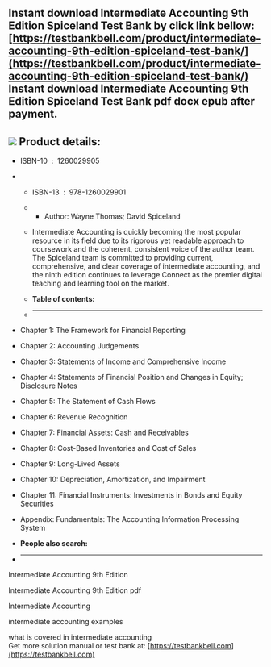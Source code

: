 Instant download **Intermediate Accounting 9th Edition Spiceland Test Bank** by click link bellow:  
[https://testbankbell.com/product/intermediate-accounting-9th-edition-spiceland-test-bank/](https://testbankbell.com/product/intermediate-accounting-9th-edition-spiceland-test-bank/)  
**Instant download Intermediate Accounting 9th Edition Spiceland Test Bank pdf docx epub after payment.**
---------------------------------------------------------------------------------------------------------


![](https://testbankbell.com/wp-content/uploads/2023/05/intermediate-accounting-9th-edition-spiceland-test-bank.jpg)
**Product details:**
--------------------


* ISBN-10 ‏ : ‎ 1260029905
* * ISBN-13 ‏ : ‎ 978-1260029901
  * * Author: Wayne Thomas; David Spiceland
   
  * Intermediate Accounting is quickly becoming the most popular resource in its field due to its rigorous yet readable approach to coursework and the coherent, consistent voice of the author team. The Spiceland team is committed to providing current, comprehensive, and clear coverage of intermediate accounting, and the ninth edition continues to leverage Connect as the premier digital teaching and learning tool on the market.
  * **Table of contents:**
  * ----------------------
 
* Chapter 1: The Framework for Financial Reporting

* Chapter 2: Accounting Judgements

* Chapter 3: Statements of Income and Comprehensive Income

* Chapter 4: Statements of Financial Position and Changes in Equity; Disclosure Notes

* Chapter 5: The Statement of Cash Flows

* Chapter 6: Revenue Recognition

* Chapter 7: Financial Assets: Cash and Receivables

* Chapter 8: Cost-Based Inventories and Cost of Sales

* Chapter 9: Long-Lived Assets

* Chapter 10: Depreciation, Amortization, and Impairment

* Chapter 11: Financial Instruments: Investments in Bonds and Equity Securities

* Appendix: Fundamentals: The Accounting Information Processing System
* **People also search:**
* -----------------------

Intermediate Accounting 9th Edition

Intermediate Accounting 9th Edition pdf

Intermediate Accounting

intermediate accounting examples

what is covered in intermediate accounting  
 Get more solution manual or test bank at: [https://testbankbell.com](https://testbankbell.com)
